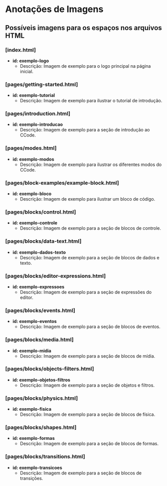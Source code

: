 # Anotações de Imagens

## Possíveis imagens para os espaços nos arquivos HTML

### [index.html]
- **id: exemplo-logo**
  - Descrição: Imagem de exemplo para o logo principal na página inicial.

### [pages/getting-started.html]
- **id: exemplo-tutorial**
  - Descrição: Imagem de exemplo para ilustrar o tutorial de introdução.

### [pages/introduction.html]
- **id: exemplo-introducao**
  - Descrição: Imagem de exemplo para a seção de introdução ao CCode.

### [pages/modes.html]
- **id: exemplo-modos**
  - Descrição: Imagem de exemplo para ilustrar os diferentes modos do CCode.

### [pages/block-examples/example-block.html]
- **id: exemplo-bloco**
  - Descrição: Imagem de exemplo para ilustrar um bloco de código.

### [pages/blocks/control.html]
- **id: exemplo-controle**
  - Descrição: Imagem de exemplo para a seção de blocos de controle.

### [pages/blocks/data-text.html]
- **id: exemplo-dados-texto**
  - Descrição: Imagem de exemplo para a seção de blocos de dados e texto.

### [pages/blocks/editor-expressions.html]
- **id: exemplo-expressoes**
  - Descrição: Imagem de exemplo para a seção de expressões do editor.

### [pages/blocks/events.html]
- **id: exemplo-eventos**
  - Descrição: Imagem de exemplo para a seção de blocos de eventos.

### [pages/blocks/media.html]
- **id: exemplo-midia**
  - Descrição: Imagem de exemplo para a seção de blocos de mídia.

### [pages/blocks/objects-filters.html]
- **id: exemplo-objetos-filtros**
  - Descrição: Imagem de exemplo para a seção de objetos e filtros.

### [pages/blocks/physics.html]
- **id: exemplo-fisica**
  - Descrição: Imagem de exemplo para a seção de blocos de física.

### [pages/blocks/shapes.html]
- **id: exemplo-formas**
  - Descrição: Imagem de exemplo para a seção de blocos de formas.

### [pages/blocks/transitions.html]
- **id: exemplo-transicoes**
  - Descrição: Imagem de exemplo para a seção de blocos de transições.
